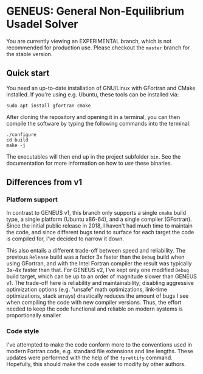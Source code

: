# GENEUS: General Non-Equilibrium Usadel Solver

You are currently viewing an EXPERIMENTAL branch, which is not recommended for
production use. Please checkout the `master` branch for the stable version.

## Quick start
You need an up-to-date installation of GNU/Linux with GFortran and CMake
installed. If you're using e.g. Ubuntu, these tools can be installed via:

	sudo apt install gfortran cmake

After cloning the repository and opening it in a terminal, you can then
compile the software by typing the following commands into the terminal:

	./configure
	cd build
	make -j

The executables will then end up in the project subfolder `bin`. See
the documentation for more information on how to *use* these binaries.

## Differences from v1
### Platform support
In contrast to GENEUS v1, this branch only supports a single `cmake` build
type, a single platform (Ubuntu x86-64), and a single compiler (GFortran).
Since the initial public release in 2018, I haven't had much time to
maintain the code, and since different bugs tend to surface for each
target the code is compiled for, I've decided to narrow it down.

This also entails a different trade-off between speed and reliability.
The previous `Release` build was a factor 3x faster than the `Debug`
build when using GFortran, and with the Intel Fortran compiler the
result was typically 3x-4x faster than that. For GENEUS v2, I've kept
only one modified `Debug` build target, which can be up to an order
of magnitude slower than GENEUS v1. The trade-off here is reliability
and maintainability; disabling aggressive optimization options (e.g.
"unsafe" math optimizations, link-time optimizations, stack arrays)
drastically reduces the amount of bugs I see when compiling the code
with new compiler versions. Thus, the effort needed to keep the code
functional and reliable on modern systems is proportionally smaller.

### Code style
I've attempted to make the code conform more to the conventions used
in modern Fortran code, e.g. standard file extensions and line lengths.
These updates were performed with the help of the `fprettify` command.
Hopefully, this should make the code easier to modify by other authors.


